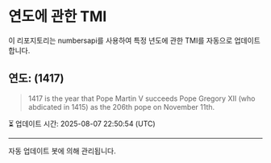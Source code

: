 
# 연도에 관한 TMI

이 리포지토리는 numbersapi를 사용하여 특정 년도에 관한 TMI를 자동으로 업데이트합니다.

## 연도: (1417)
> 1417 is the year that Pope Martin V succeeds Pope Gregory XII (who abdicated in 1415) as the 206th pope on November 11th.

⏳ 업데이트 시간: 2025-08-07 22:50:54 (UTC)

---
자동 업데이트 봇에 의해 관리됩니다.
